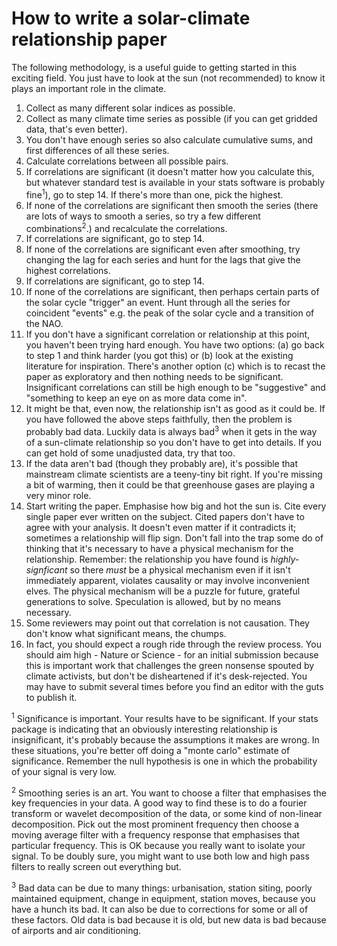 # How to write a solar-climate relationship paper

The following methodology, is a useful guide to getting started in this exciting field. You just have to look at the sun (not recommended) to know it plays an important role in the climate.

1. Collect as many different solar indices as possible.
2. Collect as many climate time series as possible (if you can get gridded data, that's even better).
3. You don't have enough series so also calculate cumulative sums, and first differences of all these series.
4. Calculate correlations between all possible pairs.
5. If correlations are significant (it doesn't matter how you calculate this, but whatever standard test is available in your stats software is probably fine<sup>1</sup>), go to step 14. If there's more than one, pick the highest.
6. If none of the correlations are significant then smooth the series (there are lots of ways to smooth a series, so try a few different combinations<sup>2</sup>.) and recalculate the correlations.
7. If correlations are significant, go to step 14.
8. If none of the correlations are significant even after smoothing, try changing the lag for each series and hunt for the lags that give the highest correlations.
9. If correlations are significant, go to step 14.
10. If none of the correlations are significant, then perhaps certain parts of the solar cycle "trigger" an event. Hunt through all the series for coincident "events" e.g. the peak of the solar cycle and a transition of the NAO.
11. If you don't have a significant correlation or relationship at this point, you haven't been trying hard enough. You have two options: (a) go back to step 1 and think harder (you got this) or (b) look at the existing literature for inspiration. There's another option (c) which is to recast the paper as exploratory and then nothing needs to be significant. Insignificant correlations can still be high enough to be "suggestive" and "something to keep an eye on as more data come in".
12. It might be that, even now, the relationship isn't as good as it could be. If you have followed the above steps faithfully, then the problem is probably bad data. Luckily data is always bad<sup>3</sup> when it gets in the way of a sun-climate relationship so you don't have to get into details. If you can get hold of some unadjusted data, try that too.
13. If the data aren't bad (though they probably are), it's possible that mainstream climate scientists are a teeny-tiny bit right. If you're missing a bit of warming, then it could be that greenhouse gases are playing a very minor role.
14. Start writing the paper. Emphasise how big and hot the sun is. Cite every single paper ever written on the subject. Cited papers don't have to agree with your analysis. It doesn't even matter if it contradicts it; sometimes a relationship will flip sign. Don't fall into the trap some do of thinking that it's necessary to have a physical mechanism for the relationship. Remember: the relationship you have found is *highly-signficant* so there *must* be a physical mechanism even if it isn't immediately apparent, violates causality or may involve inconvenient elves. The physical mechanism will be a puzzle for future, grateful generations to solve. Speculation is allowed, but by no means necessary.
15. Some reviewers may point out that correlation is not causation. They don't know what significant means, the chumps. 
16. In fact, you should expect a rough ride through the review process. You should aim high - Nature or Science - for an initial submission because this is important work that challenges the green nonsense spouted by climate activists, but don't be disheartened if it's desk-rejected. You may have to submit several times before you find an editor with the guts to publish it.

<sup>1</sup> Significance is important. Your results have to be significant. If your stats package is indicating that an obviously interesting relationship is insignificant, it's probably because the assumptions it makes are wrong. In these situations, you're better off doing a "monte carlo" estimate of significance. Remember the null hypothesis is one in which the probability of your signal is very low.

<sup>2</sup> Smoothing series is an art. You want to choose a filter that emphasises the key frequencies in your data. A good way to find these is to do a fourier transform or wavelet decomposition of the data, or some kind of non-linear decomposition. Pick out the most prominent frequency then choose a moving average filter with a frequency response that emphasises that particular frequency. This is OK because you really want to isolate your signal. To be doubly sure, you might want to use both low and high pass filters to really screen out everything but.

<sup>3</sup> Bad data can be due to many things: urbanisation, station siting, poorly maintained equipment, change in equipment, station moves, because you have a hunch its bad. It can also be due to corrections for some or all of these factors. Old data is bad because it is old, but new data is bad because of airports and air conditioning.
